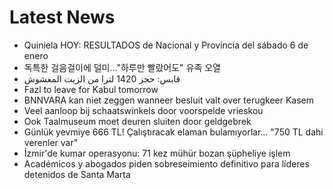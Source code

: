 # Latest News
-  Quiniela HOY: RESULTADOS de Nacional y Provincia del sábado 6 de enero
-  독특한 걸음걸이에 덜미…"하루만 빨랐어도" 유족 오열
-  قابس: حجز 1420 لترا من الزيت المغشوش
-  Fazl to leave for Kabul tomorrow
-  BNNVARA kan niet zeggen wanneer besluit valt over terugkeer Kasem
-  Veel aanloop bij schaatswinkels door voorspelde vrieskou
-  Ook Taalmuseum moet deuren sluiten door geldgebrek
-  Günlük yevmiye 666 TL! Çalıştıracak elaman bulamıyorlar... "750 TL dahi verenler var"
-  İzmir'de kumar operasyonu: 71 kez mühür bozan şüpheliye işlem
-  Académicos y abogados piden sobreseimiento definitivo para líderes detenidos de Santa Marta

